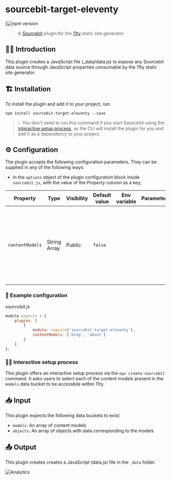 # sourcebit-target-eleventy

[![npm version](https://github.com/Kentico/sourcebit-target-eleventy/workflows/npm-publish/badge.svg?branch=master)

> A [Sourcebit](https://github.com/stackbithq/sourcebit) plugin for the [11ty](https://11ty.dev/) static site generator

## 👩‍🏫 Introduction

This plugin creates a JavaScript file (_data/data.js) to expose any Sourcebit data source through JavaScript properties consumable by the 11ty static site generator.

## 🏗 Installation

To install the plugin and add it to your project, run:

```
npm install sourcebit-target-eleventy --save
```

> 💡 You don't need to run this command if you start Sourcebit using the [interactive setup process](#%EF%B8%8F-interactive-setup-process), as the CLI will install the plugin for you and add it as a dependency to your project.

## ⚙️ Configuration

The plugin accepts the following configuration parameters. They can be supplied in any of the following ways:

-   In the `options` object of the plugin configuration block inside `sourcebit.js`, with the value of the _Property_ column as a key;

| Property           | Type     | Visibility | Default value | Env variable | Parameter | Description                                                                                                                                                                                                                                                   |
| ------------------ | -------- | ---------- | ------------- | ------------ | --------- | ------------------------------------------------------------------------------------------------------------------------------------------------------------------------------------------------------------------------------------------------------------- |
| `contentModels` | String Array  | Public     | `false`       |              |           | A list of strings representing the content model names to be included as part of the data object used to create the pages |

### 👀 Example configuration

_sourcebit.js_

```js
module.exports = {
    plugins: [
        {
            module: require('sourcebit-target-eleventy'),
            contentModels: ['blog', 'about']
        }
    ]
};
```

### 🧞‍♂️ Interactive setup process

This plugin offers an interactive setup process via the `npx create-sourcebit` command. It asks users to select each of the content models present in the `models` data bucket to be accessbile within 11ty. 

## 📥 Input

This plugin expects the following data buckets to exist:

-   `models`: An array of content models
-   `objects`: An array of objects with data corresponding to the models

## 📤 Output

This plugin creates creates a JavaScript (data.js) file in the `_data` folder.

![Analytics](https://kentico-ga-beacon.azurewebsites.net/api/UA-69014260-4/Kentico/sourcebit-target-eleventy?pixel)